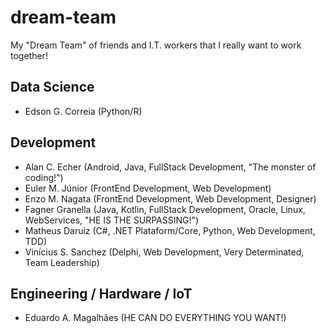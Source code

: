 # dream-team
My "Dream Team" of friends and I.T. workers that I really want to work together!

## Data Science ##
- Edson G. Correia (Python/R)

## Development ##
- Alan C. Echer (Android, Java, FullStack Development, "The monster of coding!")
- Euler M. Júnior (FrontEnd Development, Web Development)
- Enzo M. Nagata (FrontEnd Development, Web Development, Designer)
- Fagner Granella (Java, Kotlin, FullStack Development, Oracle, Linux, WebServices, "HE IS THE SURPASSING!")
- Matheus Daruiz (C#, .NET Plataform/Core, Python, Web Development, TDD)
- Vinícius S. Sanchez (Delphi, Web Development, Very Determinated, Team Leadership)

## Engineering / Hardware / IoT ##
- Eduardo A. Magalhães (HE CAN DO EVERYTHING YOU WANT!)
